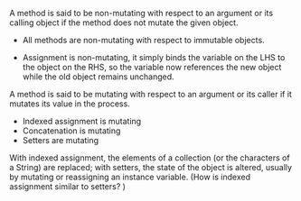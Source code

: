 A method is said to be non-mutating with respect to an argument or its calling object if the method does not mutate the given object.

- All methods are non-mutating with respect to immutable objects.

- Assignment is non-mutating, it simply binds the variable on the LHS to the object on the RHS, so the variable now references the new object while the old object remains unchanged.

A method is said to be mutating with respect to an argument or its caller if it mutates its value in the process.

- Indexed assignment is mutating
- Concatenation is mutating
- Setters are mutating

With indexed assignment, the elements of a collection (or the characters of a String) are replaced; with setters, the state of the object is altered, usually by mutating or reassigning an instance variable. (How is indexed assignment similar to setters? )
